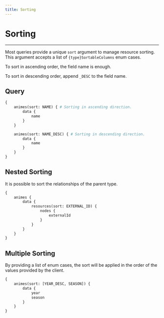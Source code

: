 ```yaml
---
title: Sorting
---
```


# Sorting

---

Most queries provide a unique `sort` argument to manage resource sorting.
This argument accepts a list of `{type}SortableColumns` enum cases.

To sort in ascending order, the field name is enough.

To sort in descending order, append `_DESC` to the field name.

## Query

```graphql
{
    animes(sort: NAME) { # Sorting in ascending direction.
        data {
            name
        }
    }

    animes(sort: NAME_DESC) { # Sorting in descending direction.
        data {
            name
        }
    }
}
```

## Nested Sorting

It is possible to sort the relationships of the parent type.

```graphql
{
    animes {
        data {
            resources(sort: EXTERNAL_ID) {
                nodes {
                    externalId
                }
            }
        }
    }
}
```

## Multiple Sorting

By providing a list of enum cases, the sort will be applied in the order of the values provided by the client.

```graphql
{
    animes(sort: [YEAR_DESC, SEASON]) {
        data {
            year
            season
        }
    }
}
```